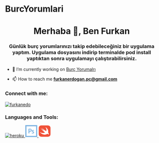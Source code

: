 # BurcYorumlari
<h1 align="center">Merhaba 👋, Ben Furkan</h1>
<h3 align="center">Günlük burç yorumlarınızı takip edebileceğiniz bir uygulama yaptım. Uygulama dosyasını indirip terminalde pod install yaptıktan sonra uygulamayı çalıştırabilirsiniz.</h3>

- 🔭 I’m currently working on [Burç Yorumalrı](https://github.com/furkanerdogan1/BurcYorumlari)

- 📫 How to reach me **furkanerdogan.pc@gmail.com**

<h3 align="left">Connect with me:</h3>
<p align="left">
<a href="https://linkedin.com/in/furkanedo" target="blank"><img align="center" src="https://raw.githubusercontent.com/rahuldkjain/github-profile-readme-generator/master/src/images/icons/Social/linked-in-alt.svg" alt="furkanedo" height="30" width="40" /></a>
</p>

<h3 align="left">Languages and Tools:</h3>
<p align="left"> <a href="https://heroku.com" target="_blank"> <img src="https://www.vectorlogo.zone/logos/heroku/heroku-icon.svg" alt="heroku" width="40" height="40"/> </a> <a href="https://www.photoshop.com/en" target="_blank"> <img src="https://raw.githubusercontent.com/devicons/devicon/master/icons/photoshop/photoshop-line.svg" alt="photoshop" width="40" height="40"/> </a> <a href="https://developer.apple.com/swift/" target="_blank"> <img src="https://raw.githubusercontent.com/devicons/devicon/master/icons/swift/swift-original.svg" alt="swift" width="40" height="40"/> </a> </p>
